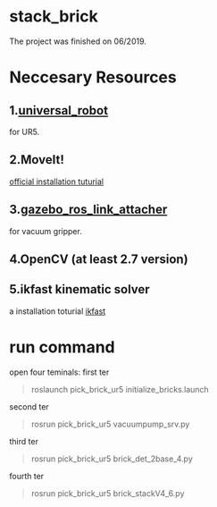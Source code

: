 # stack_brick
The project was finished on 06/2019.  
  
  
# Neccesary Resources  
## 1.[universal_robot](https://github.com/ros-industrial/universal_robot)  
for UR5.  
## 2.MoveIt!  
[official installation tuturial](http://docs.ros.org/kinetic/api/moveit_tutorials/html/)  
## 3.[gazebo_ros_link_attacher](https://github.com/pal-robotics/gazebo_ros_link_attacher.git)  
for vacuum gripper.  
## 4.OpenCV (at least 2.7 version)  
## 5.ikfast kinematic solver
a installation toturial [ikfast](http://docs.ros.org/kinetic/api/moveit_tutorials/html/doc/ikfast/ikfast_tutorial.html)  
  
  
# run command
open four teminals:
first ter
>roslaunch pick_brick_ur5 initialize_bricks.launch  

second ter  
>rosrun pick_brick_ur5 vacuumpump_srv.py  

third ter  
>rosrun pick_brick_ur5 brick_det_2base_4.py  

fourth ter
>rosrun pick_brick_ur5 brick_stackV4_6.py  

